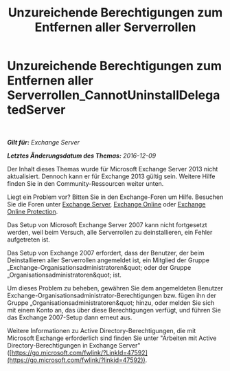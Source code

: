 ﻿---
title: 'Unzureichende Berechtigungen zum Entfernen aller Serverrollen'
TOCTitle: Unzureichende Berechtigungen zum Entfernen aller Serverrollen_CannotUninstallDelegatedServer
ms:assetid: 214ae6f3-15e7-4337-99e8-40f9547c8e0c
ms:mtpsurl: https://technet.microsoft.com/de-de/library/ms.exch.setupreadiness.cannotuninstalldelegatedserver(v=EXCHG.150)
ms:contentKeyID: 50475334
ms.date: 05/22/2018
mtps_version: v=EXCHG.150
ms.translationtype: MT
---

# Unzureichende Berechtigungen zum Entfernen aller Serverrollen\_CannotUninstallDelegatedServer

 

_**Gilt für:** Exchange Server_

_**Letztes Änderungsdatum des Themas:** 2016-12-09_

Der Inhalt dieses Themas wurde für Microsoft Exchange Server 2013 nicht aktualisiert. Dennoch kann er für Exchange 2013 gültig sein. Weitere Hilfe finden Sie in den Community-Ressourcen weiter unten.

Liegt ein Problem vor? Bitten Sie in den Exchange-Foren um Hilfe. Besuchen Sie die Foren unter [Exchange Server](https://go.microsoft.com/fwlink/p/?linkid=60612), [Exchange Online](https://go.microsoft.com/fwlink/p/?linkid=267542) oder [Exchange Online Protection](https://go.microsoft.com/fwlink/p/?linkid=285351).

Das Setup von Microsoft Exchange Server 2007 kann nicht fortgesetzt werden, weil beim Versuch, alle Serverrollen zu deinstallieren, ein Fehler aufgetreten ist.

Das Setup von Exchange 2007 erfordert, dass der Benutzer, der beim Deinstallieren aller Serverrollen angemeldet ist, ein Mitglied der Gruppe „Exchange-Organisationsadministratoren\&quot; oder der Gruppe „Organisationsadministratoren\&quot; ist.

Um dieses Problem zu beheben, gewähren Sie dem angemeldeten Benutzer Exchange-Organisationsadministrator-Berechtigungen bzw. fügen ihn der Gruppe „Organisationsadministratoren\&quot; hinzu, oder melden Sie sich mit einem Konto an, das über diese Berechtigungen verfügt, und führen Sie das Exchange 2007-Setup dann erneut aus.

Weitere Informationen zu Active Directory-Berechtigungen, die mit Microsoft Exchange erforderlich sind finden Sie unter "Arbeiten mit Active Directory-Berechtigungen in Exchange Server" ([https://go.microsoft.com/fwlink/?LinkId=47592](https://go.microsoft.com/fwlink/?linkid=47592)).

